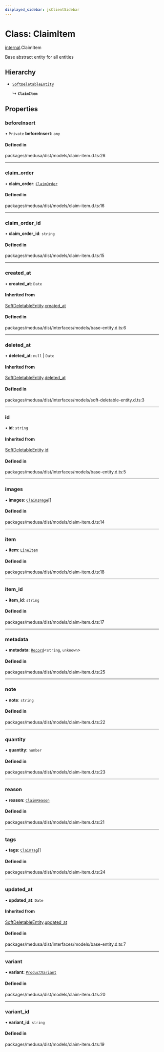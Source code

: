 ```yaml
---
displayed_sidebar: jsClientSidebar
---
```


# Class: ClaimItem

[internal](../modules/internal-3.md).ClaimItem

Base abstract entity for all entities

## Hierarchy

- [`SoftDeletableEntity`](internal-1.SoftDeletableEntity.md)

  ↳ **`ClaimItem`**

## Properties

### beforeInsert

• `Private` **beforeInsert**: `any`

#### Defined in

packages/medusa/dist/models/claim-item.d.ts:26

___

### claim\_order

• **claim\_order**: [`ClaimOrder`](internal-3.ClaimOrder.md)

#### Defined in

packages/medusa/dist/models/claim-item.d.ts:16

___

### claim\_order\_id

• **claim\_order\_id**: `string`

#### Defined in

packages/medusa/dist/models/claim-item.d.ts:15

___

### created\_at

• **created\_at**: `Date`

#### Inherited from

[SoftDeletableEntity](internal-1.SoftDeletableEntity.md).[created_at](internal-1.SoftDeletableEntity.md#created_at)

#### Defined in

packages/medusa/dist/interfaces/models/base-entity.d.ts:6

___

### deleted\_at

• **deleted\_at**: ``null`` \| `Date`

#### Inherited from

[SoftDeletableEntity](internal-1.SoftDeletableEntity.md).[deleted_at](internal-1.SoftDeletableEntity.md#deleted_at)

#### Defined in

packages/medusa/dist/interfaces/models/soft-deletable-entity.d.ts:3

___

### id

• **id**: `string`

#### Inherited from

[SoftDeletableEntity](internal-1.SoftDeletableEntity.md).[id](internal-1.SoftDeletableEntity.md#id)

#### Defined in

packages/medusa/dist/interfaces/models/base-entity.d.ts:5

___

### images

• **images**: [`ClaimImage`](internal-3.ClaimImage.md)[]

#### Defined in

packages/medusa/dist/models/claim-item.d.ts:14

___

### item

• **item**: [`LineItem`](internal-3.LineItem.md)

#### Defined in

packages/medusa/dist/models/claim-item.d.ts:18

___

### item\_id

• **item\_id**: `string`

#### Defined in

packages/medusa/dist/models/claim-item.d.ts:17

___

### metadata

• **metadata**: [`Record`](../modules/internal.md#record)<`string`, `unknown`\>

#### Defined in

packages/medusa/dist/models/claim-item.d.ts:25

___

### note

• **note**: `string`

#### Defined in

packages/medusa/dist/models/claim-item.d.ts:22

___

### quantity

• **quantity**: `number`

#### Defined in

packages/medusa/dist/models/claim-item.d.ts:23

___

### reason

• **reason**: [`ClaimReason`](../enums/internal-3.ClaimReason.md)

#### Defined in

packages/medusa/dist/models/claim-item.d.ts:21

___

### tags

• **tags**: [`ClaimTag`](internal-3.ClaimTag.md)[]

#### Defined in

packages/medusa/dist/models/claim-item.d.ts:24

___

### updated\_at

• **updated\_at**: `Date`

#### Inherited from

[SoftDeletableEntity](internal-1.SoftDeletableEntity.md).[updated_at](internal-1.SoftDeletableEntity.md#updated_at)

#### Defined in

packages/medusa/dist/interfaces/models/base-entity.d.ts:7

___

### variant

• **variant**: [`ProductVariant`](internal-3.ProductVariant.md)

#### Defined in

packages/medusa/dist/models/claim-item.d.ts:20

___

### variant\_id

• **variant\_id**: `string`

#### Defined in

packages/medusa/dist/models/claim-item.d.ts:19
